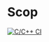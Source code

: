 # Scop
[![C/C++ CI](https://github.com/olesgedz/Scop/workflows/C/C++%20CI/badge.svg)](https://github.com/olesgedz/Scop/actions)
